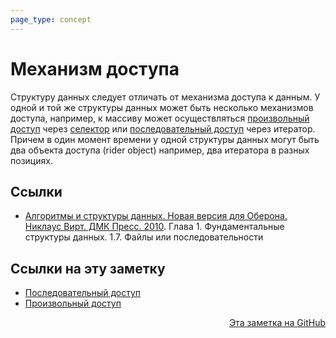 ```yaml
---
page_type: concept
---
```


# Механизм доступа

Структуру данных следует отличать от механизма доступа к данным. У одной и той же структуры данных может быть несколько механизмов доступа, например, к массиву может осуществляться [произвольный доступ](20221108225121.md) через [селектор](20221122202116.md) или [последовательный доступ](20221122205522.md) через итератор. Причем в один момент времени у одной структуры данных могут быть два объекта доступа (rider object) например, два итератора в разных позициях.

## Ссылки

- [Алгоритмы и структуры данных. Новая версия для Оберона. Никлаус Вирт. ДМК Пресс. 2010](WirthAlgorithmsAndDataStructures2010.md). Глава 1. Фундаментальные структуры данных. 1.7. Файлы или последовательности


## Ссылки на эту заметку

* [Последовательный доступ](20221122205522.md)
* [Произвольный доступ](20221108225121.md)


<p v-pre style="text-align: right">
  <a href="https://github.com/Kverde/algorithms/blob/main/source/20221122205206.md">
  Эта заметка на GitHub
  </a>
</p>
